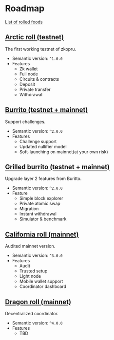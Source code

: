 # Roadmap

[List of rolled foods](https://en.wikipedia.org/wiki/List_of_rolled_foods)

## [Arctic roll \(testnet\)](https://github.com/zkopru-network/zkopru/projects/1)

The first working testnet of zkopru.

* Semantic version: `^1.0.0`
* Features
  * Zk wallet
  * Full node
  * Circuits & contracts
  * Deposit
  * Private transfer
  * Withdrawal

## [Burrito \(testnet + mainnet\)](https://github.com/zkopru-network/zkopru/projects/2)

Support challenges.

* Semantic version: `^2.0.0`
* Features
  * Challenge support
  * Updated nullifier model
  * Soft-launching on mainnet\(at your own risk\)

## [Grilled burrito \(testnet + mainnet\)](https://github.com/zkopru-network/zkopru/projects/4)

Upgrade layer 2 features from Buritto.

* Semantic version: `^2.0.0`
* Feature
  * Simple block explorer
  * Private atomic swap
  * Migration
  * Instant withdrawal
  * Simulator & benchmark

## [California roll \(mainnet\)](https://github.com/zkopru-network/zkopru/projects/5)

Audited mainnet version.

* Semantic version: `^3.0.0`
* Features
  * Audit
  * Trusted setup
  * Light node
  * Mobile wallet support
  * Coordinator dashboard

## [Dragon roll \(mainnet\)](https://github.com/zkopru-network/zkopru/projects/6)

Decentralized coordinator.

* Semantic version: `^4.0.0`
* Features
  * TBD


